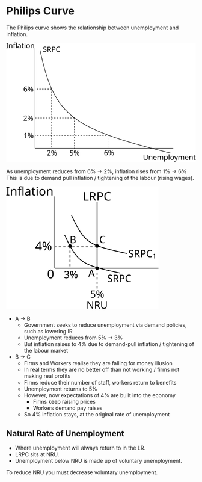 # Philips Curve #
The Philips curve shows the relationship between unemployment and inflation.

![SR Philips Curve](diagrams/philips_curve_sr.svg#mono-black)

As unemployment reduces from 6% -> 2%, inflation rises from 1% -> 6%  
This is due to demand pull inflation / tightening of the labour (rising wages).

![Philips curve effect of demand side policies](diagrams/philips_curve_demand_policy.svg#mono-black)

- A -> B
  - Government seeks to reduce unemployment via demand policies, such as lowering IR
  - Unemployment reduces from 5% -> 3%
  - But inflation raises to 4% due to demand-pull inflation / tightening of the labour market
- B -> C
  - Firms and Workers realise they are falling for money illusion
  - In real terms they are no better off than not working / firms not making real profits
  - Firms reduce their number of staff, workers return to benefits
  - Unemployment returns to 5%
  - However, now expectations of 4% are built into the economy
    - Firms keep raising prices
    - Workers demand pay raises
  - So 4% inflation stays, at the original rate of unemployment

## Natural Rate of Unemployment ##
- Where unemployment will always return to in the LR.
- LRPC sits at NRU.
- Unemployment below NRU is made up of voluntary unemployment.

To reduce NRU you must decrease voluntary unemployment.